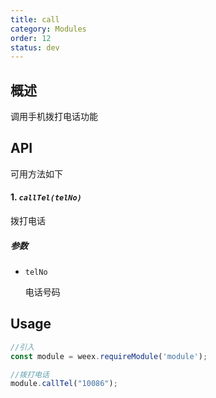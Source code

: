 ```yaml
---
title: call
category: Modules
order: 12
status: dev
---
```



概述
---

调用手机拨打电话功能


API
---

可用方法如下

#### 1. ***`callTel(telNo)`***

拨打电话

##### 参数
  
* `telNo `

  电话号码


Usage
---

```javascript
//引入
const module = weex.requireModule('module');

//拨打电话
module.callTel("10086");

```